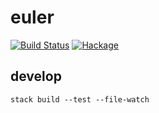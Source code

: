 euler
===

[![Build Status](https://travis-ci.org/tonyday567/euler.svg)](https://travis-ci.org/tonyday567/euler) [![Hackage](https://img.shields.io/hackage/v/euler.svg)](https://hackage.haskell.org/package/euler)

develop
----

```
stack build --test --file-watch
```
